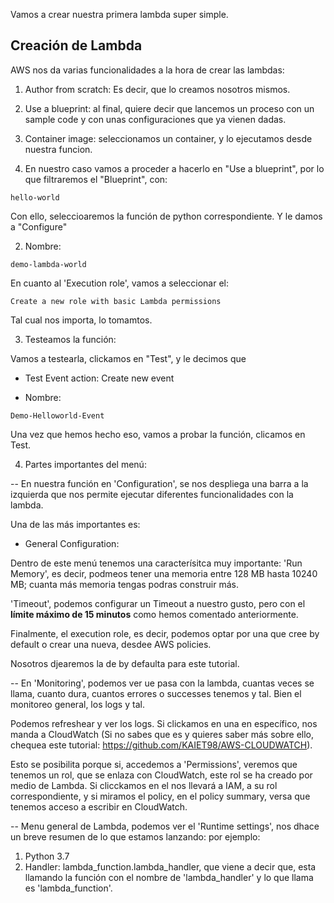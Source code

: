 

Vamos a crear nuestra primera lambda super simple. 

## Creación de Lambda


AWS nos da varias funcionalidades a la hora de crear las lambdas: 

1. Author from scratch: Es decir, que lo creamos nosotros mismos. 

2. Use a blueprint: al final, quiere decir que lancemos un proceso con un sample code y con unas configuraciones que ya vienen dadas. 

3. Container image: seleccionamos un container, y lo ejecutamos desde nuestra funcion.


1. En nuestro caso vamos a proceder a hacerlo en "Use a blueprint", por lo que filtraremos el "Blueprint", con: 

```
hello-world
```

Con ello, seleccioaremos la función de python correspondiente. Y le damos a "Configure"

2. Nombre: 

```
demo-lambda-world
```

En cuanto al 'Execution role', vamos a seleccionar el: 

```
Create a new role with basic Lambda permissions
```
Tal cual nos importa, lo tomamtos. 


3. Testeamos la función: 

Vamos a testearla, clickamos en "Test", y le decimos que 

- Test Event action: Create new event

- Nombre: 
```
Demo-Helloworld-Event
```

Una vez que hemos hecho eso, vamos a probar la función, clicamos en Test.

4. Partes importantes del menú: 

-- En nuestra función en 'Configuration', se nos despliega una barra a la izquierda que nos permite ejecutar diferentes funcionalidades con la lambda. 

Una de las más importantes es: 

- General Configuration: 

Dentro de este menú tenemos una caracterísitca muy importante: 'Run Memory', es decir, podmeos tener una memoria entre 128 MB hasta 10240 MB; cuanta más memoria tengas podras construir más. 

'Timeout', podemos configurar un Timeout a nuestro gusto, pero con el **límite máximo de 15 minutos** como hemos comentado anteriormente. 


Finalmente, el execution role, es decir, podemos optar por una que cree by default o crear una nueva, desdee AWS policies. 

Nosotros djearemos la de by defaulta para este tutorial. 


-- En 'Monitoring', podemos ver ue pasa con la lambda, cuantas veces se llama, cuanto dura, cuantos errores o successes tenemos y tal. Bien el monitoreo general, los logs y tal. 

Podemos refreshear y ver los logs. Si clickamos en una en específico, nos manda a CloudWatch (Si no sabes que es y quieres saber más sobre ello, chequea este tutorial: https://github.com/KAIET98/AWS-CLOUDWATCH).

Esto se posibilita porque si, accedemos a 'Permissions', veremos que tenemos un rol, que se enlaza con CloudWatch, este rol se ha creado por medio de Lambda. Si clicckamos en el nos llevará a IAM, a su rol correspondiente, y si miramos el policy, en el policy summary, versa que tenemos acceso a escribir en CloudWatch.


-- Menu general de Lambda, podemos ver el 'Runtime settings', nos dhace un breve resumen de lo que estamos lanzando: por ejemplo: 
1. Python 3.7
2. Handler: lambda_function.lambda_handler, que viene a decir que, esta llamando la función con el nombre de 'lambda_handler' y lo que llama es 'lambda_function'. 




